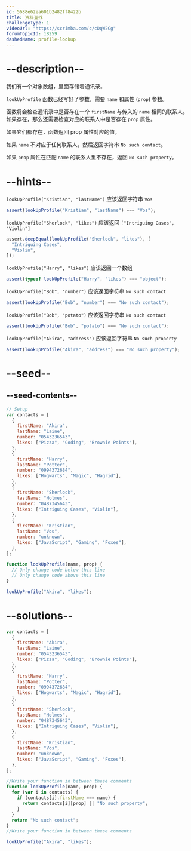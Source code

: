 ```yaml
---
id: 5688e62ea601b2482ff8422b
title: 资料查找
challengeType: 1
videoUrl: "https://scrimba.com/c/cDqW2Cg"
forumTopicId: 18259
dashedName: profile-lookup
---
```


# --description--

我们有一个对象数组，里面存储着通讯录。

`lookUpProfile` 函数已经写好了参数，需要 `name` 和属性 (`prop`) 参数。

函数将会检查通讯录中是否存在一个 `firstName` 与传入的 `name` 相同的联系人。 如果存在，那么还需要检查对应的联系人中是否存在 `prop` 属性。

如果它们都存在，函数返回 prop 属性对应的值。

如果 `name` 不对应于任何联系人，然后返回字符串 `No such contact`。

如果 `prop` 属性在匹配 `name` 的联系人里不存在，返回 `No such property`。

# --hints--

`lookUpProfile("Kristian", "lastName")` 应该返回字符串 `Vos`

```js
assert(lookUpProfile("Kristian", "lastName") === "Vos");
```

`lookUpProfile("Sherlock", "likes")` 应该返回 `["Intriguing Cases", "Violin"]`

```js
assert.deepEqual(lookUpProfile("Sherlock", "likes"), [
  "Intriguing Cases",
  "Violin",
]);
```

`lookUpProfile("Harry", "likes")` 应该返回一个数组

```js
assert(typeof lookUpProfile("Harry", "likes") === "object");
```

`lookUpProfile("Bob", "number")` 应该返回字符串 `No such contact`

```js
assert(lookUpProfile("Bob", "number") === "No such contact");
```

`lookUpProfile("Bob", "potato")` 应该返回字符串 `No such contact`

```js
assert(lookUpProfile("Bob", "potato") === "No such contact");
```

`lookUpProfile("Akira", "address")` 应该返回字符串 `No such property`

```js
assert(lookUpProfile("Akira", "address") === "No such property");
```

# --seed--

## --seed-contents--

```js
// Setup
var contacts = [
  {
    firstName: "Akira",
    lastName: "Laine",
    number: "0543236543",
    likes: ["Pizza", "Coding", "Brownie Points"],
  },
  {
    firstName: "Harry",
    lastName: "Potter",
    number: "0994372684",
    likes: ["Hogwarts", "Magic", "Hagrid"],
  },
  {
    firstName: "Sherlock",
    lastName: "Holmes",
    number: "0487345643",
    likes: ["Intriguing Cases", "Violin"],
  },
  {
    firstName: "Kristian",
    lastName: "Vos",
    number: "unknown",
    likes: ["JavaScript", "Gaming", "Foxes"],
  },
];

function lookUpProfile(name, prop) {
  // Only change code below this line
  // Only change code above this line
}

lookUpProfile("Akira", "likes");
```

# --solutions--

```js
var contacts = [
  {
    firstName: "Akira",
    lastName: "Laine",
    number: "0543236543",
    likes: ["Pizza", "Coding", "Brownie Points"],
  },
  {
    firstName: "Harry",
    lastName: "Potter",
    number: "0994372684",
    likes: ["Hogwarts", "Magic", "Hagrid"],
  },
  {
    firstName: "Sherlock",
    lastName: "Holmes",
    number: "0487345643",
    likes: ["Intriguing Cases", "Violin"],
  },
  {
    firstName: "Kristian",
    lastName: "Vos",
    number: "unknown",
    likes: ["JavaScript", "Gaming", "Foxes"],
  },
];

//Write your function in between these comments
function lookUpProfile(name, prop) {
  for (var i in contacts) {
    if (contacts[i].firstName === name) {
      return contacts[i][prop] || "No such property";
    }
  }
  return "No such contact";
}
//Write your function in between these comments

lookUpProfile("Akira", "likes");
```
